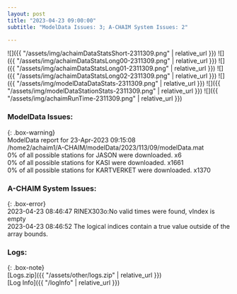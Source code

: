 ```yaml
---
layout: post
title: "2023-04-23 09:00:00"
subtitle: "ModelData Issues: 3; A-CHAIM System Issues: 2"

---
```


![]({{ "/assets/img/achaimDataStatsShort-2311309.png" | relative_url }})
![]({{ "/assets/img/achaimDataStatsLong00-2311309.png" | relative_url }})
![]({{ "/assets/img/achaimDataStatsLong01-2311309.png" | relative_url }})
![]({{ "/assets/img/achaimDataStatsLong02-2311309.png" | relative_url }})
![]({{ "/assets/img/modelDataDataStats-2311309.png" | relative_url }})
![]({{ "/assets/img/modelDataStationStats-2311309.png" | relative_url }})
![]({{ "/assets/img/achaimRunTime-2311309.png" | relative_url }})


### ModelData Issues:  
  
{: .box-warning}  
 ModelData report for 23-Apr-2023 09:15:08   
 /home2/achaim1/A-CHAIM/modelData/2023/113/09/modelData.mat   
 0% of all possible stations for JASON were downloaded. x6   
 0% of all possible stations for KASI were downloaded. x1661   
 0% of all possible stations for KARTVERKET were downloaded. x1370   
  
### A-CHAIM System Issues:  
  
{: .box-error}  
2023-04-23 08:46:47 RINEX303o:No valid times were found, vIndex is empty  
2023-04-23 08:46:52 The logical indices contain a true value outside of the array bounds.  

### Logs:  
  
{: .box-note}  
[Logs.zip]({{ "/assets/other/logs.zip" | relative_url }})  
[Log Info]({{ "/logInfo" | relative_url }})  
